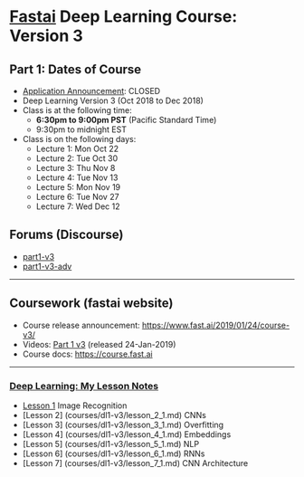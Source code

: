 # [Fastai](http://www.fast.ai) Deep Learning Course:  Version 3

## Part 1:  Dates of Course
- [Application Announcement](http://forums.fast.ai/t/fast-ai-live-the-new-version-of-the-international-fellowship/22825):  CLOSED
- Deep Learning Version 3 (Oct 2018 to Dec 2018)
- Class is at the following time:
  - **6:30pm to 9:00pm PST** (Pacific Standard Time)
  - 9:30pm to midnight EST
- Class is on the following days:
  - Lecture 1:  Mon Oct 22
  - Lecture 2:  Tue Oct 30
  - Lecture 3:  Thu Nov 8
  - Lecture 4:  Tue Nov 13
  - Lecture 5:  Mon Nov 19
  - Lecture 6:  Tue Nov 27
  - Lecture 7:  Wed Dec 12

## Forums (Discourse)
* [part1-v3](http://forums.fast.ai/c/part1-v3)
* [part1-v3-adv](https://forums.fast.ai/c/part1-v3/part1-v3-adv)

---
## Coursework (fastai website)
* Course release announcement:  https://www.fast.ai/2019/01/24/course-v3/
* Videos:  [Part 1 v3](https://course.fast.ai/videos)  (released 24-Jan-2019)
* Course docs:  https://course.fast.ai

---

### [Deep Learning: My Lesson Notes](courses/dl1-v3/) 
* [Lesson 1](courses/dl1-v3/lesson_1_1.md) Image Recognition
* [Lesson 2] (courses/dl1-v3/lesson_2_1.md) CNNs
* [Lesson 3] (courses/dl1-v3/lesson_3_1.md) Overfitting
* [Lesson 4] (courses/dl1-v3/lesson_4_1.md) Embeddings
* [Lesson 5] (courses/dl1-v3/lesson_5_1.md) NLP
* [Lesson 6] (courses/dl1-v3/lesson_6_1.md) RNNs
* [Lesson 7] (courses/dl1-v3/lesson_7_1.md) CNN Architecture



